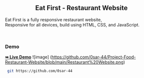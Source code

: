 

  <br />
  <br />

  <h2 align="center">Eat First - Restaurant Website</h2>

 Eat First  is a fully responsive restaurant website, <br />Responsive for all devices, build using HTML, CSS, and JavaScript.

 

</div>

<br />

### Demo 

 <a href="http://127.0.0.1:5501/Food-restaurant-website/index-1.html"><strong>➥ Live Demo</strong></a>
 ![image] (https://github.com/0sar-44/Project-Food-Restaurant-Website/blob/main/Restaurant%20Website.png)








```bash
 git https://github.com/0sar-44
```



